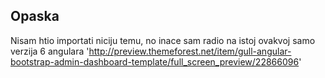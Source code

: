 ## Opaska
Nisam htio importati niciju temu, no inace sam radio na istoj ovakvoj samo verzija 6 angulara
'http://preview.themeforest.net/item/gull-angular-bootstrap-admin-dashboard-template/full_screen_preview/22866096'